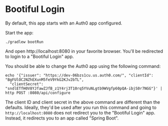 # Bootiful Login

By default, this app starts with an Auth0 app configured. 

Start the app:

```
./gradlew bootRun
```

And open http://localhost:8080 in your favorite browser. You'll be redirected to login to a "Bootiful Login" app. 

You should be able to change the Auth0 app using the following command:

```
echo '{"issuer": "https://dev-06bzs1cu.us.auth0.com/", "clientId": "BgFUlOC2NZhEXunM5feV9YkG2KJv2bTL", 
  "clientSecret": "sndlETfH0V8YJfawZJfB_z1Y4rj3T10rq5YVuNLgtb9WVgfp60pQA-ibjS0r7NGG"}' | http POST :8080/api/configure
```

The client ID and client secret in the above command are different than the defaults. Ideally, they'd be used after you run this command and going to `http://localhost:8080` does not redirect you to the "Bootiful Login" app. Instead, it redirects you to an app called "Spring Boot".
